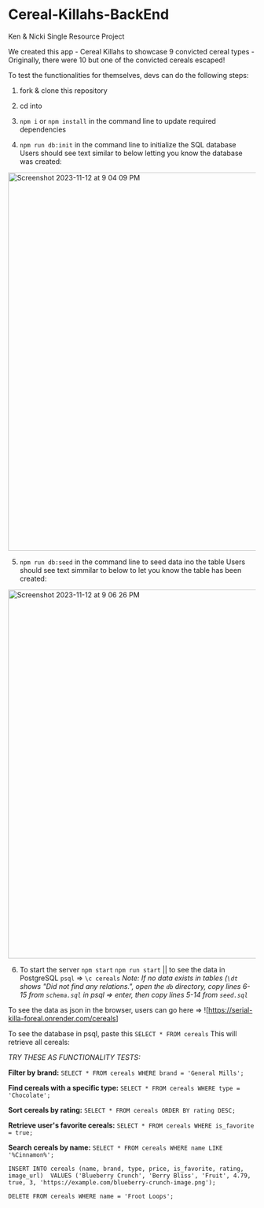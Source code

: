# Cereal-Killahs-BackEnd
Ken &amp; Nicki Single Resource Project 

We created this app - Cereal Killahs to showcase 9 convicted cereal types - Originally, there were 10 but one of the convicted cereals escaped!

To test the functionalities for themselves, devs can do the following steps: 
 1. fork & clone this repository
 2. cd into <Cereal-Killahs-BackEnd>
 3.  `npm i` or `npm install` in the command line to update required dependencies

 4. `npm run db:init` in the command line to initialize the SQL database
    Users should see text similar to below letting you know the database was created: 
<img width="768" alt="Screenshot 2023-11-12 at 9 04 09 PM" src="https://github.com/anickacodes/Cereal-Killahs-BackEnd/assets/127878284/85d7f631-72ef-442b-92a2-c04da0c57f5d">
  
 5. `npm run db:seed` in the command line to seed data ino the table
    Users should see text simmilar to below to let you know the table has been created:
<img width="749" alt="Screenshot 2023-11-12 at 9 06 26 PM" src="https://github.com/anickacodes/Cereal-Killahs-BackEnd/assets/127878284/8009bc3c-c0bb-4332-a848-747dcb4549bf">

 6. To start the server `npm start` `npm run start` || to see the data in PostgreSQL `psql` => `\c cereals`
    _Note: If no data exists in tables (`\dt` shows "Did not find any relations.", open the `db` directory, copy lines 6-15 from `schema.sql` in psql => enter, then copy lines 5-14 from `seed.sql`_
    
To see the data as json in the browser, users can go here => ![https://serial-killa-foreal.onrender.com/cereals]

To see the database in psql, paste this `SELECT * FROM cereals` This will retrieve all cereals:


_TRY THESE AS FUNCTIONALITY TESTS:_

__Filter by brand:__
`SELECT * FROM cereals WHERE brand = 'General Mills';`

__Find cereals with a specific type:__
`SELECT * FROM cereals WHERE type = 'Chocolate';`

__Sort cereals by rating:__
`SELECT * FROM cereals ORDER BY rating DESC;`

__Retrieve user's favorite cereals:__
`SELECT * FROM cereals WHERE is_favorite = true;`

__Search cereals by name:__
`SELECT * FROM cereals WHERE name LIKE '%Cinnamon%';`

`INSERT INTO cereals (name, brand, type, price, is_favorite, rating, image_url) 
VALUES ('Blueberry Crunch', 'Berry Bliss', 'Fruit', 4.79, true, 3, 'https://example.com/blueberry-crunch-image.png');`

`DELETE FROM cereals WHERE name = 'Froot Loops';`


